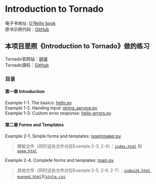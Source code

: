 # Introduction to Tornado
电子书地址: [O'Reilly book](http://shop.oreilly.com/product/0636920021292.do)<br>
原书示例代码：[GitHub](https://github.com/Introduction-to-Tornado/Introduction-to-Tornado)

## 本项目是照《Introduction to Tornado》做的练习

Tornado官网站：[链接](https://www.tornadoweb.org/en/stable/)<br>
Tornado源码：[GitHub](https://github.com/tornadoweb/tornado)

### 目录
#### 第一章 Introduction
Example 1-1. The basics: [hello.py](https://github.com/luxxcn/Introduction-to-Tornado/blob/master/1.%20Introduction/hello.py)<br>
Example 1-2. Handing input: [string_service.py](https://github.com/luxxcn/Introduction-to-Tornado/blob/master/1.%20Introduction/string_service.py)<br>
Example 1-3. Custom error response: [hello-errors.py](https://github.com/luxxcn/Introduction-to-Tornado/blob/master/1.%20Introduction/hello-errors.py)
#### 第二章 Forms and Templates
Example 2-1. Simple forms and templates: [poemmaker.py](https://github.com/luxxcn/Introduction-to-Tornado/blob/master/2.Forms%20and%20Templates/poemmaker.py)
> 模板文件（同时这些文件对应Example 2-3, 2-4）：[`index.html`](https://github.com/luxxcn/Introduction-to-Tornado/blob/master/2.Forms%20and%20Templates/templates/index.html) 和 [`poem.html`](https://github.com/luxxcn/Introduction-to-Tornado/blob/master/2.Forms%20and%20Templates/templates/poem.html)

Example 2-4. Complete forms and templates: [main.py](https://github.com/luxxcn/Introduction-to-Tornado/blob/master/2.Forms%20and%20Templates/main.py)
> 其他文件（同时这些文件对应Example 2-5, 2-6, 2-7）: [`index24.html`](https://github.com/luxxcn/Introduction-to-Tornado/blob/master/2.Forms%20and%20Templates/templates/index24.html), [`munged.html`](https://github.com/luxxcn/Introduction-to-Tornado/blob/master/2.Forms%20and%20Templates/templates/munged.html)和[`style.css`](https://github.com/luxxcn/Introduction-to-Tornado/blob/master/2.Forms%20and%20Templates/static/style.css)
